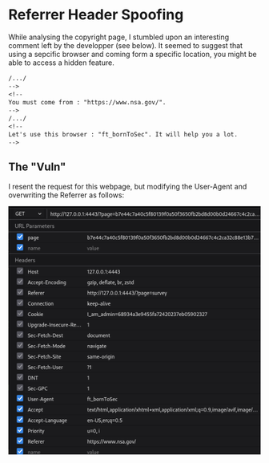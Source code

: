 # Referrer Header Spoofing

While analysing the copyright page, I stumbled upon an interesting comment left by the developper (see below). It seemed to suggest that using a sepcific browser and coming form a specific location, you might be able to access a hidden feature.
```<!--
/.../
-->             
<!--
You must come from : "https://www.nsa.gov/".
-->                                    
/.../
<!--
Let's use this browser : "ft_bornToSec". It will help you a lot.
-->
```
## The "Vuln"

I resent the request for this webpage, but modifying the User-Agent and overwriting the Referrer as follows:

![modified_request](modified_request.png)
